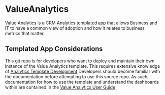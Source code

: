 # ValueAnalytics
Value Analytics is a CRM Analytics templated app that allows Business and IT to have a common view of adoption and how it relates to business metrics that matter.

## Templated App Considerations
This git repo is for developers who want to deploy and maintain their own instance of the Value Analytics template.
This requires extensive knowledge of [Analytics Template Development](https://developer.salesforce.com/docs/atlas.en-us.bi_dev_guide_wave_templates.meta/bi_dev_guide_wave_templates/bi_templatesdev_intro_wave_templates.htm)
Developers should become familiar with the documentation before attempting to use this source repo.
As such, documentation for how to use the template and understand the dashboards within are contained in the [Value Analytics User Guide](https://salesforce.quip.com/61ASA8kRLHdn)
